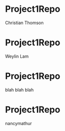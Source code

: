 # Project1Repo 
Christian Thomson
# Project1Repo
Weylin Lam
# Project1Repo
blah blah blah
# Project1Repo
nancymathur